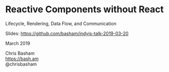 # Reactive Components without React

Lifecycle, Rendering, Data Flow, and Communication

Slides: https://github.com/basham/indyjs-talk-2019-03-20

March 2019

Chris Basham  
https://bash.am  
@chrisbasham
